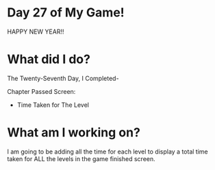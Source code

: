 # Day 27 of My Game!

HAPPY NEW YEAR!!

# What did I do?

The Twenty-Seventh Day, I Completed-

Chapter Passed Screen:

* Time Taken for The Level

# What am I working on? 

I am going to be adding all the time for each level to display a total time taken for ALL the levels in the game finished screen. 
